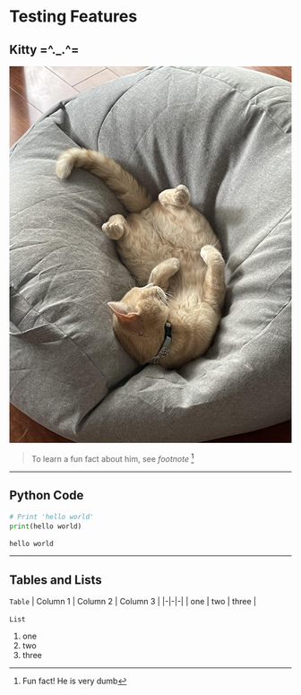 # Testing Features
## Kitty =^._.^=
![Image description](images/shmuss.jpg)
> To learn a fun fact about him, see *footnote* [^1]
---
## Python Code
```python
# Print 'hello world'
print(hello world)
```

    hello world 
---
## Tables and Lists 
`Table`
| Column 1 | Column 2 | Column 3 |
|-|-|-|
| one | two | three |

`List`
1. one
2. two
3. three
[^1]: Fun fact! He is very dumb 
